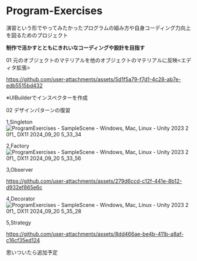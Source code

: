 # Program-Exercises

演習という形でやってみたかったプログラムの組み方や自身コーディング力向上を図るためのプロジェクト

**制作で活かすとともにきれいなコーディングや設計を目指す**

01 元のオブジェクトのマテリアルを他のオブジェクトのマテリアルに反映<エディタ拡張>

https://github.com/user-attachments/assets/5d1f5a79-f7d1-4c28-ab7e-edb5515bd432

※UIBuilderでインスペクターを作成

02 デザインパターンの復習

1,Singleton
![ProgramExercises - SampleScene - Windows, Mac, Linux - Unity 2023 2 0f1_ _DX11_ 2024_09_20 5_33_34](https://github.com/user-attachments/assets/75aa4d0d-261a-46b3-88ae-ba280a8c63e0)


2,Factory
![ProgramExercises - SampleScene - Windows, Mac, Linux - Unity 2023 2 0f1_ _DX11_ 2024_09_20 5_33_56](https://github.com/user-attachments/assets/21aa45ae-f9c3-4d85-a4b7-4e70ca12db9d)


3,Observer

https://github.com/user-attachments/assets/279d6ccd-c12f-441e-8b12-d932ef865e6c

4,Decorator
![ProgramExercises - SampleScene - Windows, Mac, Linux - Unity 2023 2 0f1_ _DX11_ 2024_09_20 5_35_28](https://github.com/user-attachments/assets/8fb84731-8f2d-48a6-8f7f-f69cc933e1b4)

5,Strategy

https://github.com/user-attachments/assets/8dd466ae-be4b-411b-a8af-c16cf35ed124

思いついたら追加予定
